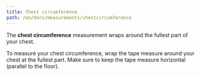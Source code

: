 ```yaml
---
title: Chest circumference
path: /en/docs/measurements/chestcircumference 
---
```


The **chest circumference** measurement wraps around the fullest part of your chest.

To measure your chest circumference, wrap the tape measure around your chest at the fullest part.
Make sure to keep the tape measure horizontal (parallel to the floor).
